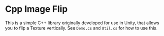 # Cpp Image Flip
This is a simple C++ library originally developed for use in Unity, that allows you to flip a Texture vertically. 
See `Demo.cs` and `Util.cs` for how to use this.